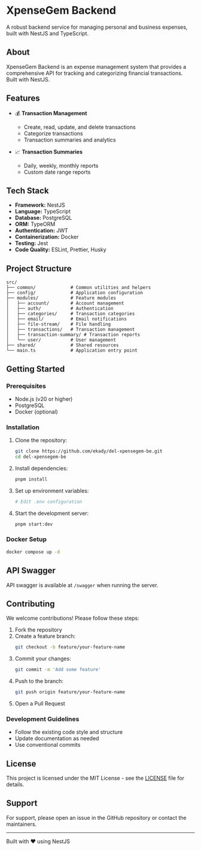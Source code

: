 # XpenseGem Backend

A robust backend service for managing personal and business expenses, built with NestJS and TypeScript.

## About

XpenseGem Backend is an expense management system that provides a comprehensive API for tracking and categorizing financial transactions. Built with NestJS.

## Features

- 💰 **Transaction Management**
  - Create, read, update, and delete transactions
  - Categorize transactions
  - Transaction summaries and analytics

- 📈 **Transaction Summaries**
  - Daily, weekly, monthly reports
  - Custom date range reports

## Tech Stack

- **Framework:** NestJS
- **Language:** TypeScript
- **Database:** PostgreSQL
- **ORM:** TypeORM
- **Authentication:** JWT
- **Containerization:** Docker
- **Testing:** Jest
- **Code Quality:** ESLint, Prettier, Husky

## Project Structure

```
src/
├── common/             # Common utilities and helpers
├── config/             # Application configuration
├── modules/            # Feature modules
│   ├── account/        # Account management
│   ├── auth/           # Authentication
│   ├── categories/     # Transaction categories
│   ├── email/          # Email notifications
│   ├── file-stream/    # File handling
│   ├── transactions/   # Transaction management
│   ├── transaction-summary/ # Transaction reports
│   └── user/           # User management
├── shared/             # Shared resources
└── main.ts             # Application entry point
```

## Getting Started

### Prerequisites

- Node.js (v20 or higher)
- PostgreSQL
- Docker (optional)

### Installation

1. Clone the repository:
   ```bash
   git clone https://github.com/ekady/del-xpensegem-be.git
   cd del-xpensegem-be
   ```

2. Install dependencies:
   ```bash
   pnpm install
   ```

3. Set up environment variables:
   ```bash
   # Edit .env configuration
   ```

4. Start the development server:
   ```bash
   pnpm start:dev
   ```

### Docker Setup

```bash
docker compose up -d
```

## API Swagger

API swagger is available at `/swagger` when running the server.

## Contributing

We welcome contributions! Please follow these steps:

1. Fork the repository
2. Create a feature branch:
   ```bash
   git checkout -b feature/your-feature-name
   ```
3. Commit your changes:
   ```bash
   git commit -m 'Add some feature'
   ```
4. Push to the branch:
   ```bash
   git push origin feature/your-feature-name
   ```
5. Open a Pull Request

### Development Guidelines

- Follow the existing code style and structure
- Update documentation as needed
- Use conventional commits

## License

This project is licensed under the MIT License - see the [LICENSE](LICENSE) file for details.

## Support

For support, please open an issue in the GitHub repository or contact the maintainers.

---

Built with ❤️ using NestJS
